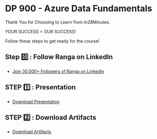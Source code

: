 # DP 900 - Azure Data Fundamentals

Thank You for Choosing to Learn from in28Minutes.

YOUR SUCCESS = OUR SUCCESS!

Follow these steps to get ready for the course!

## Step 0️⃣ : Follow Ranga on LinkedIn

- [Join 30,000+ Followers of Ranga on LinkedIn](https://links.in28minutes.com/lin)

## STEP 1️⃣ : Presentation

- [Download Presentation](https://github.com/in28minutes/course-material/raw/main/16-dp-900-azure-data-fundamentals/Course-Presentation-DP-900-AzureDataFundamentals.pdf)

## STEP 2️⃣ : Download Artifacts

- [Download Artifacts](https://github.com/in28minutes/course-material/raw/main/16-dp-900-azure-data-fundamentals/downloads.zip)
